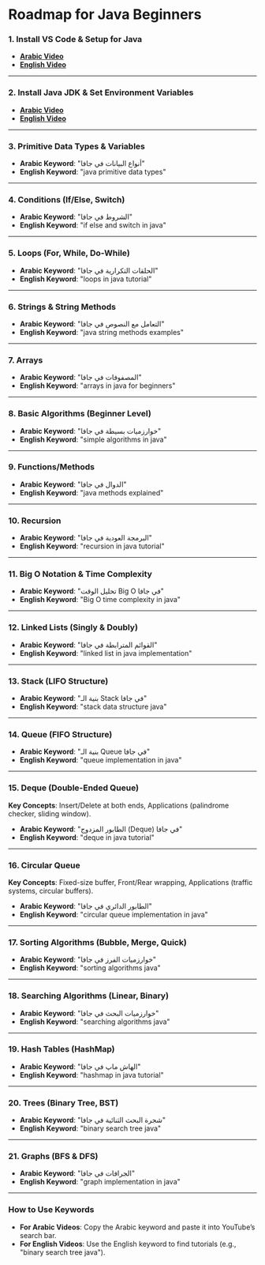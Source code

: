 # **Roadmap for Java Beginners**  
### **1. Install VS Code & Setup for Java**  
- [**Arabic Video**](https://www.youtube.com/watch?v=c7x-0r8jogI&t=62s)
- [**English Video**](https://www.youtube.com/watch?v=cu_ykIfBprI)

---

### **2. Install Java JDK & Set Environment Variables**  
- [**Arabic Video**](https://www.youtube.com/watch?v=kkWiCwYiNRo)
- [**English Video**](https://www.youtube.com/watch?v=4v6ua2_S5jI)

---

### **3. Primitive Data Types & Variables**  
- **Arabic Keyword**: "أنواع البيانات في جافا"  
- **English Keyword**: "java primitive data types"  

---

### **4. Conditions (If/Else, Switch)**  
- **Arabic Keyword**: "الشروط في جافا"  
- **English Keyword**: "if else and switch in java"  

---

### **5. Loops (For, While, Do-While)**  
- **Arabic Keyword**: "الحلقات التكرارية في جافا"  
- **English Keyword**: "loops in java tutorial"  

---

### **6. Strings & String Methods**  
- **Arabic Keyword**: "التعامل مع النصوص في جافا"  
- **English Keyword**: "java string methods examples"  

---

### **7. Arrays**  
- **Arabic Keyword**: "المصفوفات في جافا"  
- **English Keyword**: "arrays in java for beginners"  

---

### **8. Basic Algorithms (Beginner Level)**  
- **Arabic Keyword**: "خوارزميات بسيطة في جافا"  
- **English Keyword**: "simple algorithms in java"  

---

### **9. Functions/Methods**  
- **Arabic Keyword**: "الدوال في جافا"  
- **English Keyword**: "java methods explained"  

---

### **10. Recursion**  
- **Arabic Keyword**: "البرمجة العودية في جافا"  
- **English Keyword**: "recursion in java tutorial"  

---

### **11. Big O Notation & Time Complexity**  
- **Arabic Keyword**: "تحليل الوقت Big O في جافا"  
- **English Keyword**: "Big O time complexity in java"  

---

### **12. Linked Lists (Singly & Doubly)**  
- **Arabic Keyword**: "القوائم المترابطة في جافا"  
- **English Keyword**: "linked list in java implementation"  

---

### **13. Stack (LIFO Structure)**  
- **Arabic Keyword**: "بنية الـ Stack في جافا"  
- **English Keyword**: "stack data structure java"  

---

### **14. Queue (FIFO Structure)**  
- **Arabic Keyword**: "بنية الـ Queue في جافا"  
- **English Keyword**: "queue implementation in java"  

---

### **15. Deque (Double-Ended Queue)**  
**Key Concepts**: Insert/Delete at both ends, Applications (palindrome checker, sliding window).  
- **Arabic Keyword**: "الطابور المزدوج (Deque) في جافا"  
- **English Keyword**: "deque in java tutorial"  

---

### **16. Circular Queue**  
**Key Concepts**: Fixed-size buffer, Front/Rear wrapping, Applications (traffic systems, circular buffers).  
- **Arabic Keyword**: "الطابور الدائري في جافا"  
- **English Keyword**: "circular queue implementation in java"  

---

### **17. Sorting Algorithms (Bubble, Merge, Quick)**  
- **Arabic Keyword**: "خوارزميات الفرز في جافا"  
- **English Keyword**: "sorting algorithms java"  

---

### **18. Searching Algorithms (Linear, Binary)**  
- **Arabic Keyword**: "خوارزميات البحث في جافا"  
- **English Keyword**: "searching algorithms java"  

---

### **19. Hash Tables (HashMap)**  
- **Arabic Keyword**: "الهاش ماپ في جافا"  
- **English Keyword**: "hashmap in java tutorial"  

---

### **20. Trees (Binary Tree, BST)**  
- **Arabic Keyword**: "شجرة البحث الثنائية في جافا"  
- **English Keyword**: "binary search tree java"  

---

### **21. Graphs (BFS & DFS)**  
- **Arabic Keyword**: "الجرافات في جافا"  
- **English Keyword**: "graph implementation in java"  

---

### **How to Use Keywords**  
- **For Arabic Videos**: Copy the Arabic keyword and paste it into YouTube’s search bar.  
- **For English Videos**: Use the English keyword to find tutorials (e.g., "binary search tree java").  
